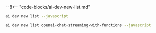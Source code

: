 --8<-- "code-blocks/ai-dev-new-list.md"

```bash title="List only JavaScript samples"
ai dev new list --javascript
```

```bash title="Filter the list by name"
ai dev new list openai-chat-streaming-with-functions --javascript
```
